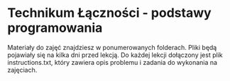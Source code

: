 # Technikum Łączności - podstawy programowania

Materiały do zajęć znajdziesz w ponumerowanych folderach. Pliki będą pojawiały się na kilka dni przed lekcją. 
Do każdej lekcji dołączony jest plik instructions.txt, który zawiera opis problemu i zadania do wykonania na zajęciach.
